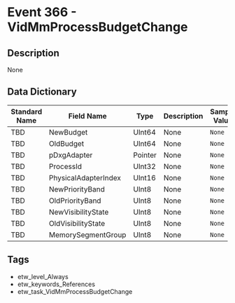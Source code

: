 # Event 366 - VidMmProcessBudgetChange

## Description
None

## Data Dictionary
|Standard Name|Field Name|Type|Description|Sample Value|
|---|---|---|---|---|
|TBD|NewBudget|UInt64|None|`None`|
|TBD|OldBudget|UInt64|None|`None`|
|TBD|pDxgAdapter|Pointer|None|`None`|
|TBD|ProcessId|UInt32|None|`None`|
|TBD|PhysicalAdapterIndex|UInt16|None|`None`|
|TBD|NewPriorityBand|UInt8|None|`None`|
|TBD|OldPriorityBand|UInt8|None|`None`|
|TBD|NewVisibilityState|UInt8|None|`None`|
|TBD|OldVisibilityState|UInt8|None|`None`|
|TBD|MemorySegmentGroup|UInt8|None|`None`|

## Tags
* etw_level_Always
* etw_keywords_References
* etw_task_VidMmProcessBudgetChange